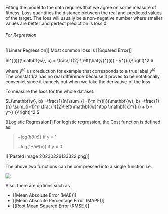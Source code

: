 Fitting the model to the data requires that we agree on some measure of fitness. Loss quantifies the distance between the real and predicted values of the target. The loss will usually be a non-negative number where smaller values are better and perfect prediction is loss 0. 

<h6>For Regression</h6>
[[Linear Regression]]
Most common loss is [[Squared Error]] 

$l^{(i)}(\mathbf{w}, b) = \frac{1}{2} \left(\hat{y}^{(i)} - y^{(i)}\right)^2.$

where $\hat{y}^{(i)}$ us oreduction for example that corresponds to a true label $y^{(i)}$
The constat 1/2 has no real difference because it proves to be notationally conveniet since it cancels out when we take the derivative of the loss. 

To measure the loss for the whole dataset: 

$L(\mathbf{w}, b) =\frac{1}{n}\sum_{i=1}^n l^{(i)}(\mathbf{w}, b) =\frac{1}{n} \sum_{i=1}^n \frac{1}{2}\left(\mathbf{w}^\top \mathbf{x}^{(i)} + b - y^{(i)}\right)^2.$

[[Logistic Regression]]
For logistic regression, the Cost function is defined as:

> −log(_hθ_(_x_)) if y = 1
> 
> −log(1−_hθ_(_x_)) if y = 0

![[Pasted image 20230226133322.png]]

The above two functions can be compressed into a single function i.e.

![](https://miro.medium.com/max/1400/1*_52kKSp8zWgVTNtnE2eYrg.png)


Also, there are options such as 
- [[Mean Absolute Error (MAE)]]
- [[Mean Absolute Percentage Error (MAPE)]]
- [[Root Mean Squared Error (RMSE)]]


